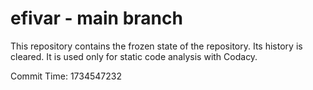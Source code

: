 # efivar - main branch

This repository contains the frozen state of the repository.
Its history is cleared. It is used only for static code
analysis with Codacy.

Commit Time: 1734547232